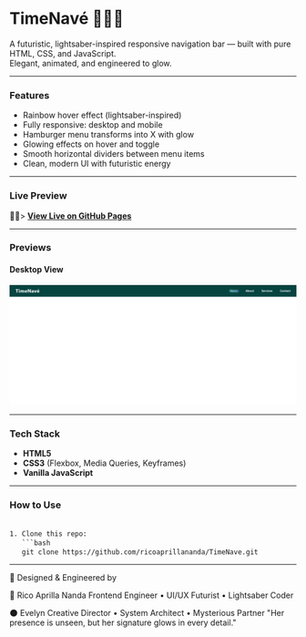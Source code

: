 # TimeNavé 🩵💚💜

A futuristic, lightsaber-inspired responsive navigation bar — built with pure HTML, CSS, and JavaScript.  
Elegant, animated, and engineered to glow.

---

### Features

-  Rainbow hover effect (lightsaber-inspired)
-  Fully responsive: desktop and mobile
-  Hamburger menu transforms into X with glow
-  Glowing effects on hover and toggle
-  Smooth horizontal dividers between menu items
-  Clean, modern UI with futuristic energy

-  ---

### Live Preview

🍃🐜> **[View Live on GitHub Pages](https://ricoaprillananda.github.io/TimeNave/)** 

---

### Previews

#### Desktop View
![Desktop Preview](preview1.PNG)

---

### Tech Stack

- **HTML5**
- **CSS3** (Flexbox, Media Queries, Keyframes)
- **Vanilla JavaScript**
---

### How to Use

```

1. Clone this repo:
   ```bash
   git clone https://github.com/ricoaprillananda/TimeNave.git

```
---

💎 Designed & Engineered by


🍃 Rico Aprilla Nanda
Frontend Engineer • UI/UX Futurist • Lightsaber Coder

🌑 Evelyn
Creative Director • System Architect • Mysterious Partner
"Her presence is unseen, but her signature glows in every detail."


